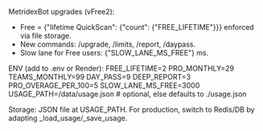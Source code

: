 
MetridexBot upgrades (vFree2):
- Free = {"lifetime QuickScan": {"count": {"FREE_LIFETIME"}}} enforced via file storage.
- New commands: /upgrade, /limits, /report, /daypass.
- Slow lane for Free users: {"SLOW_LANE_MS_FREE"} ms.

ENV (add to .env or Render):
  FREE_LIFETIME=2
  PRO_MONTHLY=29
  TEAMS_MONTHLY=99
  DAY_PASS=9
  DEEP_REPORT=3
  PRO_OVERAGE_PER_100=5
  SLOW_LANE_MS_FREE=3000
  USAGE_PATH=/data/usage.json  # optional, else defaults to ./usage.json

Storage: JSON file at USAGE_PATH. For production, switch to Redis/DB by adapting _load_usage/_save_usage.

